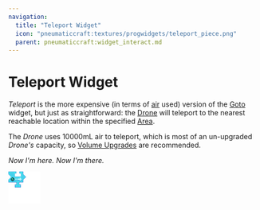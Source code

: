 ```yaml
---
navigation:
  title: "Teleport Widget"
  icon: "pneumaticcraft:textures/progwidgets/teleport_piece.png"
  parent: pneumaticcraft:widget_interact.md
---
```


# Teleport Widget

*Teleport* is the more expensive (in terms of [air](../pressure.md) used) version of the [Goto](./goto.md) widget, but just as straightforward: the [Drone](../drone.md) will teleport to the nearest reachable location within the specified [Area](./area.md).

The *Drone* uses 10000mL air to teleport, which is most of an un-upgraded *Drone's* capacity, so [Volume Upgrades](../upgrades.md#volume) are recommended.

*Now I'm here. Now I'm there.*

![](teleport_piece.png)

